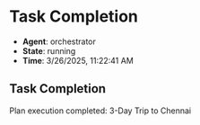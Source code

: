 # Task Completion

- **Agent**: orchestrator
- **State**: running
- **Time**: 3/26/2025, 11:22:41 AM

## Task Completion

Plan execution completed: 3-Day Trip to Chennai

